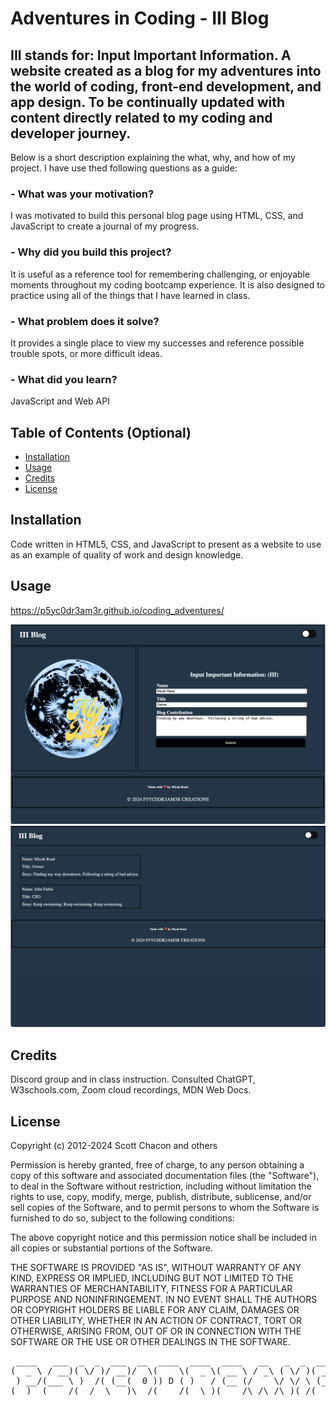 # Adventures in Coding - III Blog

## III stands for: Input Important Information. A website created as a blog for my adventures into the world of coding, front-end development, and app design. To be continually updated with content directly related to my coding and developer journey.

Below is a short description explaining the what, why, and how of my project. I have use thed following questions as a guide:

### - What was your motivation?
I was motivated to build this personal blog page using HTML, CSS, and JavaScript to create a journal of my progress.
### - Why did you build this project?
It is useful as a reference tool for remembering challenging, or enjoyable moments throughout my coding bootcamp experience. It is also designed to practice using all of the things that I have learned in class.
### - What problem does it solve?
It provides a single place to view my successes and reference possible trouble spots, or more difficult ideas.
### - What did you learn?
JavaScript and Web API

## Table of Contents (Optional)

- [Installation](#installation)
- [Usage](#usage)
- [Credits](#credits)
- [License](#license)

## Installation

Code written in HTML5, CSS, and JavaScript to present as a website to use as an example of quality of work and design knowledge.

## Usage

https://p5yc0dr3am3r.github.io/coding_adventures/

![Screenshot of final page](./assets/images/Screenshot_1.png)
![Screenshot of final page](./assets/images/Screenshot_2.png)

## Credits

Discord group and in class instruction.
Consulted ChatGPT, W3schools.com, Zoom cloud recordings, MDN Web Docs.

## License

Copyright (c) 2012-2024 Scott Chacon and others

Permission is hereby granted, free of charge, to any person obtaining
a copy of this software and associated documentation files (the
"Software"), to deal in the Software without restriction, including
without limitation the rights to use, copy, modify, merge, publish,
distribute, sublicense, and/or sell copies of the Software, and to
permit persons to whom the Software is furnished to do so, subject to
the following conditions:

The above copyright notice and this permission notice shall be
included in all copies or substantial portions of the Software.

THE SOFTWARE IS PROVIDED "AS IS", WITHOUT WARRANTY OF ANY KIND,
EXPRESS OR IMPLIED, INCLUDING BUT NOT LIMITED TO THE WARRANTIES OF
MERCHANTABILITY, FITNESS FOR A PARTICULAR PURPOSE AND
NONINFRINGEMENT. IN NO EVENT SHALL THE AUTHORS OR COPYRIGHT HOLDERS BE
LIABLE FOR ANY CLAIM, DAMAGES OR OTHER LIABILITY, WHETHER IN AN ACTION
OF CONTRACT, TORT OR OTHERWISE, ARISING FROM, OUT OF OR IN CONNECTION
WITH THE SOFTWARE OR THE USE OR OTHER DEALINGS IN THE SOFTWARE.


<pre>
 ____   ___  _  _  ___  __  ____  ____  ____   __   _  _  ____  ____ 
(  _ \ / __)( \/ )/ __)/  \(    \(  _ \( __ \ / _\ ( \/ )( __ \(  _ \
 ) __/(___ \ )  /( (__(  0 )) D ( )   / (__ (/    \/ \/ \ (__ ( )   /
(__)  (____/(__/  \___)\__/(____/(__\_)(____/\_/\_/\_)(_/(____/(__\_)
</pre>